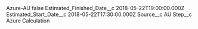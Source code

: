 <?xml version="1.0" encoding="UTF-8"?>
<CustomMetadata xmlns="http://soap.sforce.com/2006/04/metadata" xmlns:xsi="http://www.w3.org/2001/XMLSchema-instance" xmlns:xsd="http://www.w3.org/2001/XMLSchema">
    <label>Azure-AU</label>
    <protected>false</protected>
    <values>
        <field>Estimated_Finished_Date__c</field>
        <value xsi:type="xsd:dateTime">2018-05-22T19:00:00.000Z</value>
    </values>
    <values>
        <field>Estimated_Start_Date__c</field>
        <value xsi:type="xsd:dateTime">2018-05-22T17:30:00.000Z</value>
    </values>
    <values>
        <field>Source__c</field>
        <value xsi:type="xsd:string">AU</value>
    </values>
    <values>
        <field>Step__c</field>
        <value xsi:type="xsd:string">Azure Calculation</value>
    </values>
</CustomMetadata>

